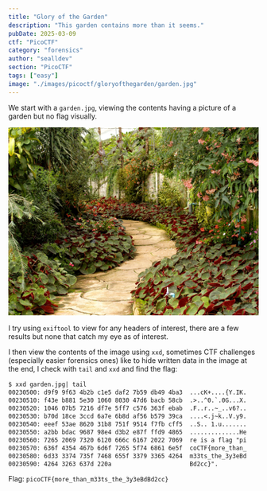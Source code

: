 ```yaml
---
title: "Glory of the Garden"
description: "This garden contains more than it seems."
pubDate: 2025-03-09
ctf: "PicoCTF"
category: "forensics"
author: "sealldev"
section: "PicoCTF"
tags: ["easy"]
image: "./images/picoctf/gloryofthegarden/garden.jpg"
---
```


We start with a `garden.jpg`, viewing the contents having a picture of a garden but no flag visually.

![garden.jpg](images/picoctf/gloryofthegarden/garden.jpg)

I try using `exiftool` to view for any headers of interest, there are a few results but none that catch my eye as of interest.

I then view the contents of the image using `xxd`, sometimes CTF challenges (especially easier forensics ones) like to hide written data in the image at the end, I check with `tail` and `xxd` and find the flag:
```
$ xxd garden.jpg| tail
00230500: d9f9 9f63 4b2b c1e5 daf2 7b59 db49 4ba3  ...cK+....{Y.IK.
00230510: f43e b881 5e30 1060 8030 47d6 bacb 58cb  .>..^0.`.0G...X.
00230520: 1046 07b5 7216 df7e 5ff7 c576 363f ebab  .F..r..~_..v6?..
00230530: b70d 18ce 3ccd 6a7e 6b8d af56 b579 39ca  ....<.j~k..V.y9.
00230540: eeef 53ae 8620 31b8 751f 9514 f7fb cff5  ..S.. 1.u.......
00230550: a2bb bdac 9687 98e4 d3b2 e87f ffd9 4865  ..............He
00230560: 7265 2069 7320 6120 666c 6167 2022 7069  re is a flag "pi
00230570: 636f 4354 467b 6d6f 7265 5f74 6861 6e5f  coCTF{more_than_
00230580: 6d33 3374 735f 7468 655f 3379 3365 4264  m33ts_the_3y3eBd
00230590: 4264 3263 637d 220a                      Bd2cc}".
```

Flag: `picoCTF{more_than_m33ts_the_3y3eBdBd2cc}`